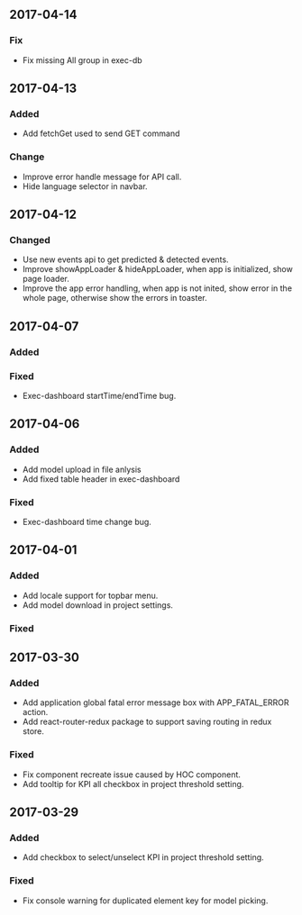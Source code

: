 ## 2017-04-14
### Fix
- Fix missing All group in exec-db

## 2017-04-13
### Added
- Add fetchGet used to send GET command

### Change
- Improve error handle message for API call.
- Hide language selector in navbar.

## 2017-04-12
### Changed
- Use new events api to get predicted & detected events.
- Improve showAppLoader & hideAppLoader, when app is initialized, show page loader.
- Improve the app error handling, when app is not inited, show error in the whole page, otherwise show the errors in toaster.

## 2017-04-07
### Added

### Fixed
- Exec-dashboard startTime/endTime bug.

## 2017-04-06
### Added
- Add model upload in file anlysis
- Add fixed table header in exec-dashboard

### Fixed
- Exec-dashboard time change bug.

## 2017-04-01
### Added
- Add locale support for topbar menu.
- Add model download in project settings.

### Fixed

## 2017-03-30
### Added
- Add application global fatal error message box with APP_FATAL_ERROR action.
- Add react-router-redux package to support saving routing in redux store.

### Fixed
- Fix component recreate issue caused by HOC component.
- Add tooltip for KPI all checkbox in project threshold setting.

## 2017-03-29
### Added
- Add checkbox to select/unselect KPI in project threshold setting.

### Fixed
- Fix console warning for duplicated element key for model picking.